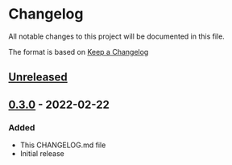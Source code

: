 # Changelog
All notable changes to this project will be documented in this file.

The format is based on [Keep a Changelog](https://keepachangelog.com/en/1.0.0/)


## [Unreleased]

## [0.3.0] - 2022-02-22
### Added
- This CHANGELOG.md file
- Initial release

[Unreleased]: https://stash.softeq.com/projects/EMBLAB/repos/linux-common-library/compare/diff?targetBranch=refs/tags/0.3.0&sourceBranch=refs/heads/master
[0.3.0]: https://stash.softeq.com/projects/EMBLAB/repos/linux-common-library/browse?at=refs/tags/0.3.0
